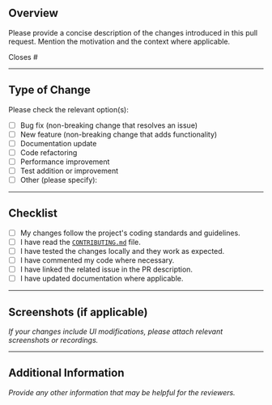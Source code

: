 ## Overview

Please provide a concise description of the changes introduced in this pull request. Mention the motivation and the context where applicable.

Closes #<issue-number>

---

## Type of Change

Please check the relevant option(s):

- [ ] Bug fix (non-breaking change that resolves an issue)
- [ ] New feature (non-breaking change that adds functionality)
- [ ] Documentation update
- [ ] Code refactoring
- [ ] Performance improvement
- [ ] Test addition or improvement
- [ ] Other (please specify):

---

## Checklist

- [ ] My changes follow the project's coding standards and guidelines.
- [ ] I have read the [`CONTRIBUTING.md`](../CONTRIBUTING.md) file.
- [ ] I have tested the changes locally and they work as expected.
- [ ] I have commented my code where necessary.
- [ ] I have linked the related issue in the PR description.
- [ ] I have updated documentation where applicable.

---

## Screenshots (if applicable)

_If your changes include UI modifications, please attach relevant screenshots or recordings._

---

## Additional Information

_Provide any other information that may be helpful for the reviewers._
